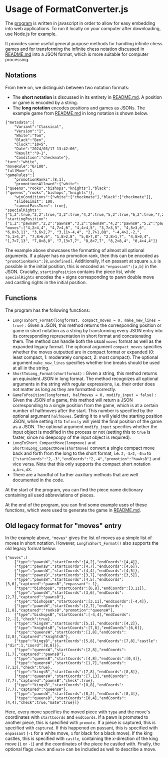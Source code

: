 # Usage of FormatConverter.js

The [program](FormatConverter.js) is written in javascript in order to allow for easy embedding into web applications. To run it locally on your computer after downloading, use Node.js for example.

It provides some useful general purpose methods for handling infinite chess games and for transforming the infinite chess notation discussed in [README.md](README.md) into a JSON format, which is more suitable for computer processing.

## Notations
From here on, we distinguish between two notation formats:
- The **short notation** is discussed in its entirety in [README.md](README.md). A position or game is encoded by a string.
- The **long notation** encodes positions and games as JSONs. The example game from [README.md](README.md) in long notation is shown below.
```
{"metadata":{
    "Variant":"Classical",
    "Version":"1",
    "White":"Tom",
    "Black":"Ben",
    "Clock":"10+5",
    "Date":"2024/03/17 13:42:06",
    "Result":"0-1",
    "Condition":"checkmate"},
"turn":"white",
"moveRule":"0/100",
"fullMove":1,
"gameRules":{
    "promotionRanks":[8,1],
    "promotionsAllowed":{"white":["queens","rooks","bishops","knights"],"black":["queens","rooks","bishops","knights"]},
    "winConditions":{"white":["checkmate"],"black":["checkmate"]},
    "slideLimit": 100,
    "cannotPassTurn": true},
"specialRights":{"1,2":true,"2,2":true,"3,2":true,"4,2":true,"5,2":true,"6,2":true,"7,2":true,"8,2":true,"1,7":true,"2,7":true,"3,7":true,"4,7":true,"5,7":true,"6,7":true,"7,7":true,"8,7":true,"1,1":true,"8,1":true,"1,8":true,"8,8":true,"5,1":true,"5,8":true},
"startingPosition":{"1,2":"pawnsW","2,2":"pawnsW","3,2":"pawnsW","4,2":"pawnsW","5,2":"pawnsW","6,2":"pawnsW","7,2":"pawnsW","8,2":"pawnsW","1,7":"pawnsB","2,7":"pawnsB","3,7":"pawnsB","4,7":"pawnsB","5,7":"pawnsB","6,7":"pawnsB","7,7":"pawnsB","8,7":"pawnsB","1,1":"rooksW","8,1":"rooksW","1,8":"rooksB","8,8":"rooksB","2,1":"knightsW","7,1":"knightsW","2,8":"knightsB","7,8":"knightsB","3,1":"bishopsW","6,1":"bishopsW","3,8":"bishopsB","6,8":"bishopsB","4,1":"queensW","4,8":"queensB","5,1":"kingsW","5,8":"kingsB"},
"moves":["4,2>4,4", "4,7>4,6", "4,4>4,5", "3,7>3,5", "4,5>3,6", "6,8>3,11", "3,6>2,7", "3,11>-4,4", "2,7>1,8Q", "-4,4>2,-2,", "5,1>4,2", "7,8>6,6", "1,8>2,8", "5,8>7,8", "2,8>1,7", "4,8>0,4", "1,7>7,13", "7,8>8,8", "7,13>7,7", "8,8>7,7", "8,2>8,4", "0,4>4,4"]}
```
The example above showcases the formatting of almost all optional arguments. If a player has no promotion rank, then this can be encoded as `"promotionRanks":[8,undefined]`. Additionally, if en passant at square `a,b` is possible in the initial position, this is encoded as `"enpassant":[a,b]` in the JSON. Crucially, `startingPosition` contains the piece list, while `specialRights` encodes the `+` signs corresponding to pawn double move and castling rights in the initial position.

## Functions
The program has the following functions:
- `LongToShort_Format(longformat, compact_moves = 0, make_new_lines = true)` : Given a JSON, this method returns the corresponding position or game in short notation as a string by transforming every JSON entry into its corresponding representation in short format and concatenating them. The method can handle both the usual `moves` format as well as the expanded legacy format. The optional argument `compact_moves` specifies whether the moves outputted are in compact format or expanded (0: least compact, 1: moderately compact, 2: most compact). The optional argument `make_new_lines` specifies whether line breaks should be used at all in the string.
- `ShortToLong_Format(shortformat)` : Given a string, this method returns an equivalent JSON in long format. The method recognizes all optional arguments in the string with regular expressions, i.e. their order does not matter as long as they are formatted correctly.
- `GameToPosition(longformat, halfmoves = 0, modify_input = false)` : Given the JSON of a game, this method will return a JSON corresponding to a single position from the game, which is at a certain number of halfmoves after the start. This number is specified by the optional argument `halfmoves`. Setting it to `0` will yield the starting position JSON, while setting it to `Infinity` will yield the final position of the game as a JSON. The optional argument `modify_input` specifies whether the input object is modified in the process or not (setting this to `true` is faster, since no deepcopy of the input object is required).
- `LongToShort_CompactMove(longmove)` and `ShortToLong_CompactMove(shortmove)` convert a single compact move back and forth from the long to the short format, i.e. `2,-3>2,-4ha` to `{"startCoords":"2,-3","endCoords":"2,-4","promotion":"hawksB"}` and vice versa. Note that this only supports the compact short notation `a,b>c,dX`.
- There are a handful of further auxiliary methods that are well documented in the code.

At the start of the program, you can find the piece name dictionary containing all used abbreviations of pieces.

At the end of the program, you can find some example uses of these functions, which were used to generate the game in [README.md](README.md).

## Old legacy format for "moves" entry
In the example above, `"moves"` gives the list of moves as a simple list of moves in short notation. However, `LongToShort_Format()` also supports the old legacy format below:
```
{"moves":[
    {"type":"pawnsW","startCoords":[4,2],"endCoords":[4,4]},
    {"type":"pawnsB","startCoords":[4,7],"endCoords":[4,6]},
    {"type":"pawnsW","startCoords":[4,4],"endCoords":[4,5]},
    {"type":"pawnsB","startCoords":[3,7],"endCoords":[3,5]},
    {"type":"pawnsW","startCoords":[4,5],"endCoords":[3,6],"captured":"pawnsB","enpassant":-1},
    {"type":"bishopsB","startCoords":[6,8],"endCoords":[3,11]},
    {"type":"pawnsW","startCoords":[3,6],"endCoords":[2,7],"captured":"pawnsB"},
    {"type":"bishopsB","startCoords":[3,11],"endCoords":[-4,4]},
    {"type":"pawnsW","startCoords":[2,7],"endCoords":[1,8],"captured":"rooksB","promotion":"queensW"},
    {"type":"bishopsB","startCoords":[-4,4],"endCoords":[2,-2],"check":true},
    {"type":"kingsW","startCoords":[5,1],"endCoords":[4,2]},
    {"type":"knightsB","startCoords":[7,8],"endCoords":[6,6]},
    {"type":"queensW","startCoords":[1,8],"endCoords":[2,8],"captured":"knightsB"},
    {"type":"kingsB","startCoords":[5,8],"endCoords":[7,8],"castle":{"dir":1,"coord":[8,8]}},
    {"type":"queensW","startCoords":[2,8],"endCoords":[1,7],"captured":"pawnsB"},
    {"type":"queensB","startCoords":[4,8],"endCoords":[0,4]},
    {"type":"queensW","startCoords":[1,7],"endCoords":[7,13],"check":true},
    {"type":"kingsB","startCoords":[7,8],"endCoords":[8,8]},
    {"type":"queensW","startCoords":[7,13],"endCoords":[7,7],"captured":"pawnsB","check":true},
    {"type":"kingsB","startCoords":[8,8],"endCoords":[7,7],"captured":"queensW"},
    {"type":"pawnsW","startCoords":[8,2],"endCoords":[8,4]},
    {"type":"queensB","startCoords":[0,4],"endCoords":[4,4],"check":true,"mate":true}]}
```
Here, every move specifies the moved piece with `type` and the move's coordinates with `startCoords` and `endCoords`. If a pawn is promoted to another piece, this is specified with `promote`. If a piece is captured, this is specified with `captured`. If this happened en passant, this is specified with `enpassant` (`-1` for a white move, `1` for black for a black move). If the king castles, this is specified with `castle`, containing the x-direction of the king move (`1` or `-1`) and the coordinates of the piece he castled with. Finally, the optional flags `check` and `mate` can be included as well to describe a move.
